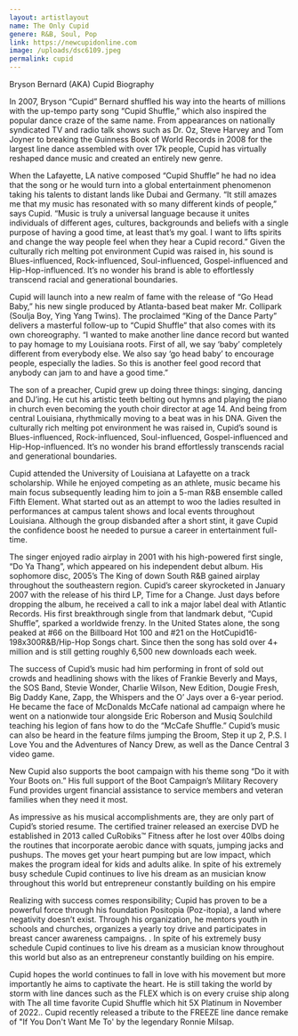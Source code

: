 ```yaml
---
layout: artistlayout
name: The Only Cupid
genere: R&B, Soul, Pop
link: https://newcupidonline.com
image: /uploads/dsc6109.jpeg
permalink: cupid
---
```

Bryson Bernard (AKA) Cupid Biography

In 2007, Bryson “Cupid” Bernard shuffled his way into the hearts of millions with the up-tempo party song “Cupid Shuffle,” which also inspired the popular dance craze of the same name. From appearances on nationally syndicated TV and radio talk shows such as Dr. Oz, Steve Harvey and Tom Joyner to breaking the Guinness Book of World Records in 2008 for the largest line dance assembled with over 17k people, Cupid has virtually reshaped dance music and created an entirely new genre.

When the Lafayette, LA native composed “Cupid Shuffle” he had no idea that the song or he would turn into a global entertainment phenomenon taking his talents to distant lands like Dubai and Germany. “It still amazes me that my music has resonated with so many different kinds of people,” says Cupid. “Music is truly a universal language because it unites individuals of different ages, cultures, backgrounds and beliefs with a single purpose of having a good time, at least that’s my goal. I want to lifts spirits and change the way people feel when they hear a Cupid record.” Given the culturally rich melting pot environment Cupid was raised in, his sound is Blues-influenced, Rock-influenced, Soul-influenced, Gospel-influenced and Hip-Hop-influenced. It’s no wonder his brand is able to effortlessly transcend racial and generational boundaries.

Cupid will launch into a new realm of fame with the release of “Go Head Baby,” his new single produced by Atlanta-based beat maker Mr. Collipark (Soulja Boy, Ying Yang Twins). The proclaimed “King of the Dance Party” delivers a masterful follow-up to “Cupid Shuffle” that also comes with its own choreography. “I wanted to make another line dance record but wanted to pay homage to my Louisiana roots. First of all, we say ‘baby’ completely different from everybody else. We also say ‘go head baby’ to encourage people, especially the ladies. So this is another feel good record that anybody can jam to and have a good time.”

The son of a preacher, Cupid grew up doing three things: singing, dancing and DJ’ing. He cut his artistic teeth belting out hymns and playing the piano in church even becoming the youth choir director at age 14. And being from central Louisiana, rhythmically moving to a beat was in his DNA. Given the culturally rich melting pot environment he was raised in, Cupid’s sound is Blues-influenced, Rock-influenced, Soul-influenced, Gospel-influenced and Hip-Hop-influenced. It’s no wonder his brand effortlessly transcends racial and generational boundaries.

Cupid attended the University of Louisiana at Lafayette on a track scholarship. While he enjoyed competing as an athlete, music became his main focus subsequently leading him to join a 5-man R&B ensemble called Fifth Element. What started out as an attempt to woo the ladies resulted in performances at campus talent shows and local events throughout Louisiana. Although the group disbanded after a short stint, it gave Cupid the confidence boost he needed to pursue a career in entertainment full-time.

The singer enjoyed radio airplay in 2001 with his high-powered first single, “Do Ya Thang”, which appeared on his independent debut album. His sophomore disc, 2005’s The King of down South R&B gained airplay throughout the southeastern region. Cupid’s career skyrocketed in January 2007 with the release of his third LP, Time for a Change. Just days before dropping the album, he received a call to ink a major label deal with Atlantic Records. His first breakthrough single from that landmark debut, “Cupid Shuffle”, sparked a worldwide frenzy. In the United States alone, the song peaked at \#66 on the Billboard Hot 100 and \#21 on the HotCupid16-198x300R&B/Hip-Hop Songs chart. Since then the song has sold over 4+ million and is still getting roughly 6,500 new downloads each week.

The success of Cupid’s music had him performing in front of sold out crowds and headlining shows with the likes of Frankie Beverly and Mays, the SOS Band, Stevie Wonder, Charlie Wilson, New Edition, Dougie Fresh, Big Daddy Kane, Zapp, the Whispers and the O’ Jays over a 6-year period. He became the face of McDonalds McCafe national ad campaign where he went on a nationwide tour alongside Eric Roberson and Musiq Soulchild teaching his legion of fans how to do the “McCafe Shuffle.” Cupid’s music can also be heard in the feature films jumping the Broom, Step it up 2, P.S. I Love You and the Adventures of Nancy Drew, as well as the Dance Central 3 video game.

New Cupid also supports the boot campaign with his theme song “Do it with Your Boots on.” His full support of the Boot Campaign’s Military Recovery Fund provides urgent financial assistance to service members and veteran families when they need it most.

 As impressive as his musical accomplishments are, they are only part of Cupid’s storied resume. The certified trainer released an exercise DVD he established in 2013 called CuRobiks™ Fitness after he lost over 40lbs doing the routines that incorporate aerobic dance with squats, jumping jacks and pushups. The moves get your heart pumping but are low impact, which makes the program ideal for kids and adults alike. In spite of his extremely busy schedule Cupid continues to live his dream as an musician know throughout this world but entrepreneur constantly building on his empire

Realizing with success comes responsibility; Cupid has proven to be a powerful force through his foundation Positopia (Poz-itopia), a land where negativity doesn’t exist. Through his organization, he mentors youth in schools and churches, organizes a yearly toy drive and participates in breast cancer awareness campaigns. . In spite of his extremely busy schedule Cupid continues to live his dream as a musician know throughout this world but also as an entrepreneur constantly building on his empire.

Cupid hopes the world continues to fall in love with his movement but more importantly he aims to captivate the heart. He is still taking the world by storm with line dances such as the FLEX which is on every cruise ship along with The all time favorite Cupid Shuffle which hit 5X Platinum in November of 2022.. Cupid recently released a tribute to the FREEZE line dance remake of "If You Don't Want Me To' by the legendary Ronnie Milsap.